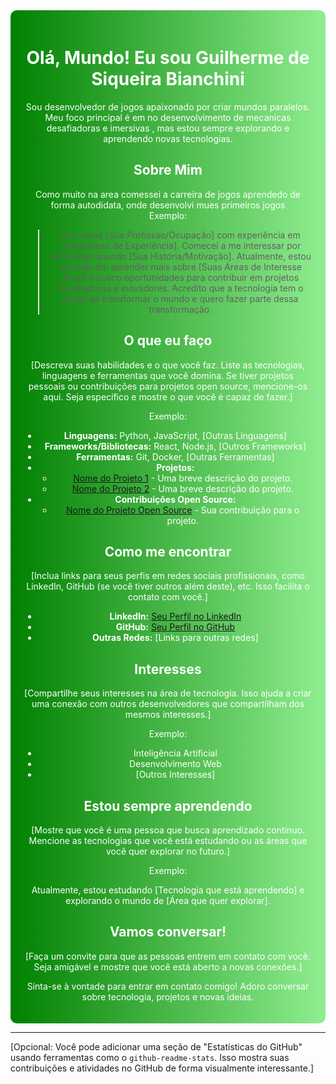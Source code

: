 <div align="center" style="background: linear-gradient(to right, #008000, #90EE90); color: white; padding: 20px; border-radius: 10px;">

# Olá, Mundo!  Eu sou Guilherme de Siqueira Bianchini

Sou desenvolvedor de jogos  apaixonado por criar mundos paralelos.  Meu foco principal é em no desenvolvimento de mecanicas desafiadoras e imersivas , mas estou sempre explorando e aprendendo novas tecnologias.

## Sobre Mim
Como muito na area comessei a carreira de jogos aprendedo de forma autodidata, onde desenvolvi mues primeiros jogos  
Exemplo:

> Sou um(a) [Sua Profissão/Ocupação] com experiência em [Suas Áreas de Experiência].  Comecei a me interessar por tecnologia quando [Sua História/Motivação].  Atualmente, estou focando em aprender mais sobre [Suas Áreas de Interesse Atual] e busco oportunidades para contribuir em projetos desafiadores e inovadores. Acredito que a tecnologia tem o poder de transformar o mundo e quero fazer parte dessa transformação.

## O que eu faço

[Descreva suas habilidades e o que você faz.  Liste as tecnologias, linguagens e ferramentas que você domina.  Se tiver projetos pessoais ou contribuições para projetos open source, mencione-os aqui.  Seja específico e mostre o que você é capaz de fazer.]

Exemplo:

* **Linguagens:** Python, JavaScript, [Outras Linguagens]
* **Frameworks/Bibliotecas:** React, Node.js, [Outros Frameworks]
* **Ferramentas:** Git, Docker, [Outras Ferramentas]
* **Projetos:**
    * [Nome do Projeto 1](link-para-o-projeto-1) - Uma breve descrição do projeto.
    * [Nome do Projeto 2](link-para-o-projeto-2) - Uma breve descrição do projeto.
* **Contribuições Open Source:**
    * [Nome do Projeto Open Source](link-para-a-contribuição) - Sua contribuição para o projeto.

## Como me encontrar

[Inclua links para seus perfis em redes sociais profissionais, como LinkedIn, GitHub (se você tiver outros além deste), etc.  Isso facilita o contato com você.]

* **LinkedIn:** [Seu Perfil no LinkedIn](link-para-o-seu-linkedin)
* **GitHub:** [Seu Perfil no GitHub](link-para-o-seu-github)
* **Outras Redes:** [Links para outras redes]

## Interesses

[Compartilhe seus interesses na área de tecnologia.  Isso ajuda a criar uma conexão com outros desenvolvedores que compartilham dos mesmos interesses.]

Exemplo:

* Inteligência Artificial
* Desenvolvimento Web
* [Outros Interesses]

## Estou sempre aprendendo

[Mostre que você é uma pessoa que busca aprendizado contínuo.  Mencione as tecnologias que você está estudando ou as áreas que você quer explorar no futuro.]

Exemplo:

Atualmente, estou estudando [Tecnologia que está aprendendo] e explorando o mundo de [Área que quer explorar].

## Vamos conversar!

[Faça um convite para que as pessoas entrem em contato com você.  Seja amigável e mostre que você está aberto a novas conexões.]

Sinta-se à vontade para entrar em contato comigo! Adoro conversar sobre tecnologia, projetos e novas ideias.

</div>

---

[Opcional: Você pode adicionar uma seção de "Estatísticas do GitHub" usando ferramentas como o `github-readme-stats`.  Isso mostra suas contribuições e atividades no GitHub de forma visualmente interessante.]
